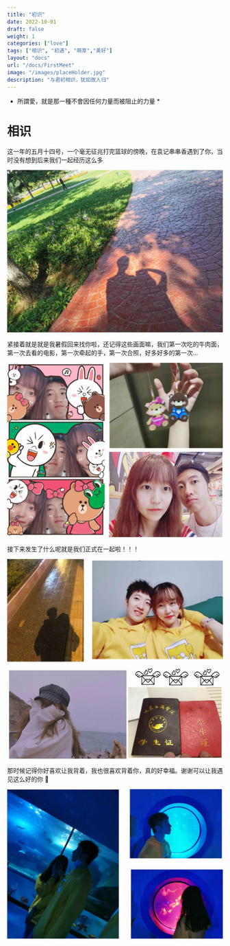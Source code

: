 ```yaml
---
title: "初识"
date: 2022-10-01
draft: false
weight: 1
categories: ["love"]
tags: ["相识", "初遇", "萌芽","美好"]
layout: "docs"
url: "/docs/FirstMeet"
image: "/images/placeHolder.jpg"
description: "与君初相识，犹如故人归"
---
```


* 所謂愛，就是那一種不會因任何力量而被阻止的力量 *

# 相识


这一年的五月十四号，一个毫无征兆打完篮球的傍晚，在袁记串串香遇到了你，当时没有想到后来我们一起经历这么多

![](FirstMeet.webp "相识")

紧接着就是就是我暑假回来找你啦，还记得这些画面嘛，我们第一次吃的牛肉面，第一次去看的电影，第一次牵起的手，第一次合照，好多好多的第一次...

![](Summer.jpg "")

接下来发生了什么呢就是我们正式在一起啦！！！

![](Together.jpg "～两个人～")

那时候记得你好喜欢让我背着，我也很喜欢背着你，真的好幸福。谢谢可以让我遇见这么好的你 💖

![](ocean.jpg "一组情头")